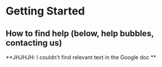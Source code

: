 # Getting Started

<span id="gv-1start-3startHelp"></span>
## How to find help (below, help bubbles, contacting us)

<span class="todo">
**JHJHJH: I couldn't find relevant text in the Google doc **
</span> <!-- todo -->
